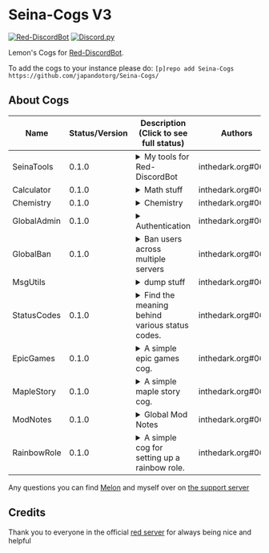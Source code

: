 # Seina-Cogs V3
[![Red-DiscordBot](https://img.shields.io/badge/Red--DiscordBot-V3-red.svg)](https://github.com/Cog-Creators/Red-DiscordBot) [![Discord.py](https://img.shields.io/badge/Discord.py-rewrite-blue.svg)](https://github.com/Rapptz/discord.py/tree/rewrite)

Lemon's Cogs for [Red-DiscordBot](https://github.com/Cog-Creators/Red-DiscordBot/tree/V3/develop).

To add the cogs to your instance please do: `[p]repo add Seina-Cogs https://github.com/japandotorg/Seina-Cogs/`

## About Cogs
| Name        | Status/Version   | Description (Click to see full status)                                                                                           | Authors                                     |
|-------------|------------------|----------------------------------------------------------------------------------------------------------------------------------|---------------------------------------------|
| SeinaTools  | 0.1.0            | <details><summary>My tools for Red-DiscordBot</summary>Some cool utility tools for Red-DiscordBot</details>                      | inthedark.org#0666                             |
| Calculator  | 0.1.0            | <details><summary>Math stuff</summary>Math stuff</details>                                                                       | inthedark.org#0666                          |
| Chemistry   | 0.1.0            | <details><summary>Chemistry</summary>Chemistry inside discord >.<</details>                                                      | inthedark.org#0666                          |
| GlobalAdmin | 0.1.0            | <details><summary>Authentication</summary>Set up authentication for admins for other cogs via tsutils.</details>                 | inthedark.org#0666                          |
| GlobalBan   | 0.1.0            | <details><summary>Ban users across multiple servers</summary>Allows bot owners to make global bans across servers.</details>     | inthedark.org#0666                          |
| MsgUtils    |                  | <details><summary>dump stuff</summary>Useful message utilities.</details>                                                        | inthedark.org#0666                          |
| StatusCodes | 0.1.0            | <details><summary>Find the meaning behind various status codes.</summary>Find the meaning behind various status codes.</details> | inthedark.org#0666                          |
| EpicGames   | 0.1.0            | <details><summary>A simple epic games cog.</summary>Get free games info from epic games store.</details>                         | inthedark.org#0666                          |
| MapleStory  | 0.1.0            | <details><summary>A simple maple story cog.</summary>Get user info from the maple story API.</details>                           | inthedark.org#0666                          |
| ModNotes    | 0.1.0            | <details><summary>Global Mod Notes</summary>Global Mod Notes for sussy users.</details>                                          | inthedark.org#0666                          |
| RainbowRole | 0.1.0            | <details><summary>A simple cog for setting up a rainbow role.</summary>Creates a rainbow role in your server which loops into the 7 rainbow roles every 90 seconds.</details> | inthedark.org#0666 |


Any questions you can find [Melon](https://discord.com/oauth2/authorize?client_id=808706062013825036&scope=bot&permissions=1099511627767%20applications.commands) and myself over on [the support server](https://discord.gg/mXfYuMy92r)

## Credits
Thank you to everyone in the official [red server](https://discord.gg/red) for always being nice and helpful
